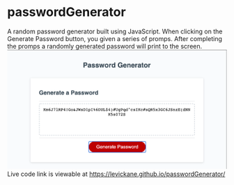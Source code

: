 # passwordGenerator

A random password generator built using JavaScript.
When clicking on the Generate Password button, you given a series of promps. After completing the promps a randomly generated password will print to the screen.
<img src="assets/images/Screenshot.png"/>
Live code link is viewable at https://levickane.github.io/passwordGenerator/
